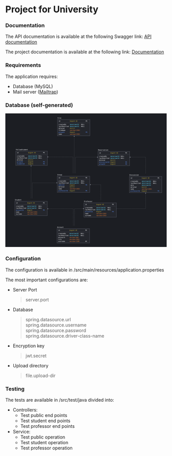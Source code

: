 # Project for University

### Documentation

The API documentation is available at the following Swagger link: [API documentation](https://app.swaggerhub.com/apis/mmedici/University/1.0.0)

The project documentation is available at the following link: [Documentation](https://github.com/mmedici0/University/blob/master/documentazione.pdf)


### Requirements

The application requires:
* Database (MySQL)
* Mail server ([Mailtrap](https://mailtrap.io))

### Database (self-generated)

![ER Database Diagram](./db_img.png)

### Configuration

The configuration is available in /src/main/resources/application.properties

The most important configurations are:
* Server Port
  >   server.port
* Database
  >   spring.datasource.url \
  spring.datasource.username \
  spring.datasource.password \
  spring.datasource.driver-class-name
* Encryption key
  >   jwt.secret
* Upload directory
  >   file.upload-dir

### Testing

The tests are available in /src/test/java divided into:

* Controllers:
    * Test public end points
    * Test student end points
    * Test professor end points
* Service:
    * Test public operation
    * Test student operation
    * Test professor operation
